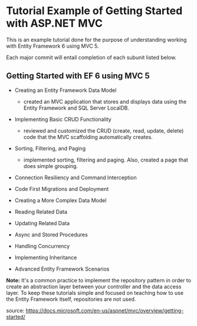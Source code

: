 # Tutorial Example of Getting Started with ASP.NET MVC

This is an example tutorial done for the purpose of understanding working with Entity Framework 6 using MVC 5. 

Each major commit will entail completion of each subunit listed below. 


Getting Started with EF 6 using MVC 5
--------------------------------------

- Creating an Entity Framework Data Model
    - created an MVC application that stores and displays data using the Entity Framework and SQL Server LocalDB.
- Implementing Basic CRUD Functionality
    - reviewed and customized the CRUD (create, read, update, delete) code that the MVC scaffolding automatically creates. 
- Sorting, Filtering, and Paging
    - implemented sorting, filtering and paging. Also, created a page that does simple grouping.
- Connection Resiliency and Command Interception

- Code First Migrations and Deployment

- Creating a More Complex Data Model

- Reading Related Data

- Updating Related Data

- Async and Stored Procedures

- Handling Concurrency

- Implementing Inheritance

- Advanced Entity Framework Scenarios



**Note:** 
It's a common practice to implement the repository pattern in order to create an abstraction layer between your controller and the data access layer. To keep these tutorials simple and focused on teaching how to use the Entity Framework itself, repositories are not used. 

source: https://docs.microsoft.com/en-us/aspnet/mvc/overview/getting-started/
